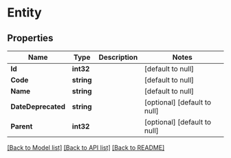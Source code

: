 # Entity

## Properties
Name | Type | Description | Notes
------------ | ------------- | ------------- | -------------
**Id** | **int32** |  | [default to null]
**Code** | **string** |  | [default to null]
**Name** | **string** |  | [default to null]
**DateDeprecated** | **string** |  | [optional] [default to null]
**Parent** | **int32** |  | [optional] [default to null]

[[Back to Model list]](../README.md#documentation-for-models) [[Back to API list]](../README.md#documentation-for-api-endpoints) [[Back to README]](../README.md)

